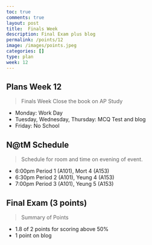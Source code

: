 ```yaml
---
toc: true
comments: true
layout: post
title:  Finals Week
description: Final Exam plus blog
permalink: /points/12
image: /images/points.jpeg
categories: []
type: plan
week: 12
---
```


## Plans Week 12
> Finals Week Close the book on AP Study
- Monday: Work Day
- Tuesday, Wednesday, Thursday: MCQ Test and blog
- Friday: No School

## N@tM Schedule
> Schedule for room and time on evening of event.
- 6:00pm Period 1 (A101), Mort 4 (A153)
- 6:30pm Period 2 (A101), Yeung 4 (A153)
- 7:00pm Period 3 (A101), Yeung 5 (A153)

## Final Exam (3 points)
> Summary of Points
- 1.8 of 2 points for scoring above 50%
- 1 point on blog